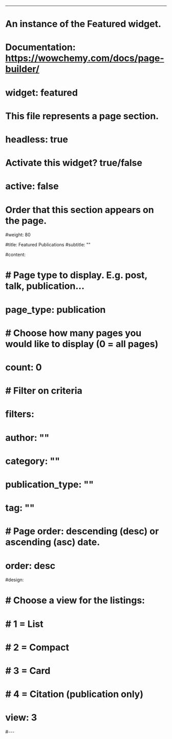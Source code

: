 ---
# An instance of the Featured widget.
# Documentation: https://wowchemy.com/docs/page-builder/
# widget: featured

# This file represents a page section.
# headless: true

# Activate this widget? true/false
# active: false

# Order that this section appears on the page.
#weight: 80

#title: Featured Publications
#subtitle: ""

#content:
#  # Page type to display. E.g. post, talk, publication...
#  page_type: publication
#  # Choose how many pages you would like to display (0 = all pages)
#  count: 0
#  # Filter on criteria
#  filters:
#    author: ""
#    category: ""
#    publication_type: ""
#    tag: ""
#  # Page order: descending (desc) or ascending (asc) date.
#  order: desc

#design:
#  # Choose a view for the listings:
#  #   1 = List
#  #   2 = Compact
#  #   3 = Card
#  #   4 = Citation (publication only)
#  view: 3
#---
